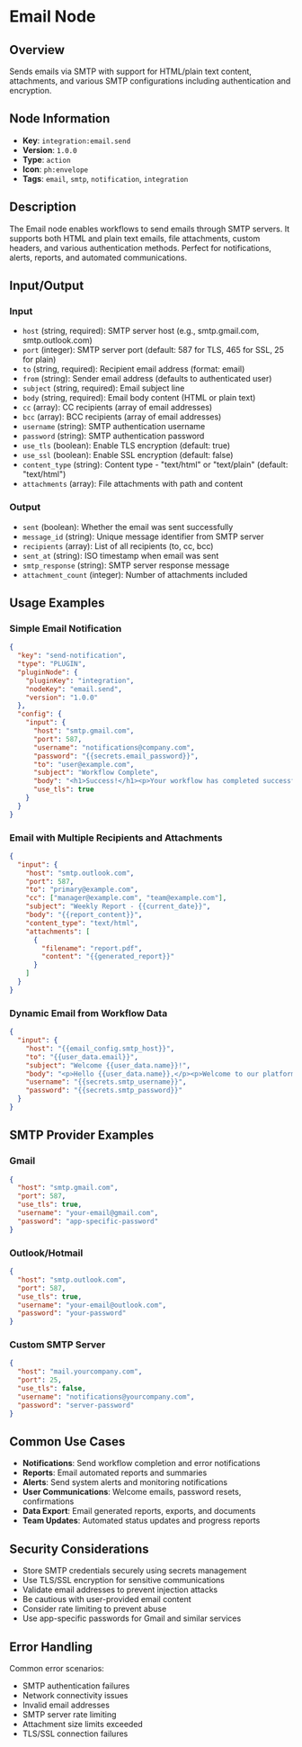 # Email Node

## Overview

Sends emails via SMTP with support for HTML/plain text content, attachments, and various SMTP configurations including authentication and encryption.

## Node Information

- **Key**: `integration:email.send`
- **Version**: `1.0.0`
- **Type**: `action`
- **Icon**: `ph:envelope`
- **Tags**: `email`, `smtp`, `notification`, `integration`

## Description

The Email node enables workflows to send emails through SMTP servers. It supports both HTML and plain text emails, file attachments, custom headers, and various authentication methods. Perfect for notifications, alerts, reports, and automated communications.

## Input/Output

### Input
- `host` (string, required): SMTP server host (e.g., smtp.gmail.com, smtp.outlook.com)
- `port` (integer): SMTP server port (default: 587 for TLS, 465 for SSL, 25 for plain)
- `to` (string, required): Recipient email address (format: email)
- `from` (string): Sender email address (defaults to authenticated user)
- `subject` (string, required): Email subject line
- `body` (string, required): Email body content (HTML or plain text)
- `cc` (array): CC recipients (array of email addresses)
- `bcc` (array): BCC recipients (array of email addresses)
- `username` (string): SMTP authentication username
- `password` (string): SMTP authentication password
- `use_tls` (boolean): Enable TLS encryption (default: true)
- `use_ssl` (boolean): Enable SSL encryption (default: false)
- `content_type` (string): Content type - "text/html" or "text/plain" (default: "text/html")
- `attachments` (array): File attachments with path and content

### Output
- `sent` (boolean): Whether the email was sent successfully
- `message_id` (string): Unique message identifier from SMTP server
- `recipients` (array): List of all recipients (to, cc, bcc)
- `sent_at` (string): ISO timestamp when email was sent
- `smtp_response` (string): SMTP server response message
- `attachment_count` (integer): Number of attachments included

## Usage Examples

### Simple Email Notification
```json
{
  "key": "send-notification",
  "type": "PLUGIN",
  "pluginNode": {
    "pluginKey": "integration",
    "nodeKey": "email.send",
    "version": "1.0.0"
  },
  "config": {
    "input": {
      "host": "smtp.gmail.com",
      "port": 587,
      "username": "notifications@company.com",
      "password": "{{secrets.email_password}}",
      "to": "user@example.com",
      "subject": "Workflow Complete",
      "body": "<h1>Success!</h1><p>Your workflow has completed successfully.</p>",
      "use_tls": true
    }
  }
}
```

### Email with Multiple Recipients and Attachments
```json
{
  "input": {
    "host": "smtp.outlook.com",
    "port": 587,
    "to": "primary@example.com",
    "cc": ["manager@example.com", "team@example.com"],
    "subject": "Weekly Report - {{current_date}}",
    "body": "{{report_content}}",
    "content_type": "text/html",
    "attachments": [
      {
        "filename": "report.pdf",
        "content": "{{generated_report}}"
      }
    ]
  }
}
```

### Dynamic Email from Workflow Data
```json
{
  "input": {
    "host": "{{email_config.smtp_host}}",
    "to": "{{user_data.email}}",
    "subject": "Welcome {{user_data.name}}!",
    "body": "<p>Hello {{user_data.name}},</p><p>Welcome to our platform!</p>",
    "username": "{{secrets.smtp_username}}",
    "password": "{{secrets.smtp_password}}"
  }
}
```

## SMTP Provider Examples

### Gmail
```json
{
  "host": "smtp.gmail.com",
  "port": 587,
  "use_tls": true,
  "username": "your-email@gmail.com",
  "password": "app-specific-password"
}
```

### Outlook/Hotmail
```json
{
  "host": "smtp.outlook.com",
  "port": 587,
  "use_tls": true,
  "username": "your-email@outlook.com",
  "password": "your-password"
}
```

### Custom SMTP Server
```json
{
  "host": "mail.yourcompany.com",
  "port": 25,
  "use_tls": false,
  "username": "notifications@yourcompany.com",
  "password": "server-password"
}
```

## Common Use Cases

- **Notifications**: Send workflow completion and error notifications
- **Reports**: Email automated reports and summaries
- **Alerts**: Send system alerts and monitoring notifications  
- **User Communications**: Welcome emails, password resets, confirmations
- **Data Export**: Email generated reports, exports, and documents
- **Team Updates**: Automated status updates and progress reports

## Security Considerations

- Store SMTP credentials securely using secrets management
- Use TLS/SSL encryption for sensitive communications
- Validate email addresses to prevent injection attacks
- Be cautious with user-provided email content
- Consider rate limiting to prevent abuse
- Use app-specific passwords for Gmail and similar services

## Error Handling

Common error scenarios:
- SMTP authentication failures
- Network connectivity issues
- Invalid email addresses
- SMTP server rate limiting
- Attachment size limits exceeded
- TLS/SSL connection failures
